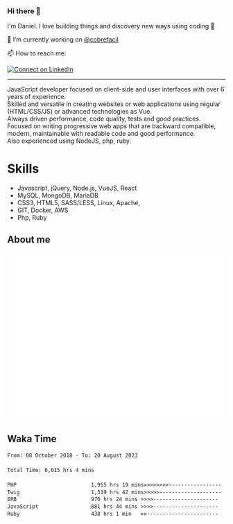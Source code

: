 ### Hi there 👋

I'm Daniel. I love building things and discovery new ways using coding :raised_hands: 

🔭 I’m currently working on [@cobrefacil](https://www.cobrefacil.com.br/)

📫 How to reach me:

[![Connect on LinkedIn](https://img.shields.io/badge/--linkedin?label=LinkedIn&logo=LinkedIn&style=social)](https://www.linkedin.com/in/daniel-cerverizzo/)

---

JavaScript developer focused on client-side and user interfaces with over 6 years of experience.  
Skilled and versatile in creating websites or web applications using regular (HTML/CSS/JS) or advanced technologies as Vue.  
Always driven performance, code quality, tests and good practices.  
 Focused on writing progressive web apps that are backward compatible, modern, maintainable with readable code and good performance.  
Also experienced using NodeJS, php, ruby. 


# Skills

 - Javascript, jQuery, Node.js, VueJS, React
 - MySQL, MongoDB, MariaDB    
 - CSS3, HTML5, SASS/LESS,  Linux, Apache,
 - GIT, Docker, AWS
 - Php, Ruby

## About me

![Metrics](/github-metrics.svg)

## Waka Time

<!--START_SECTION:waka-->

```txt
From: 08 October 2018 - To: 20 August 2023

Total Time: 6,015 hrs 4 mins

PHP                        1,955 hrs 19 mins>>>>>>>>-----------------   32.51 %
Twig                       1,319 hrs 42 mins>>>>>--------------------   21.94 %
ERB                        970 hrs 24 mins >>>>---------------------   16.13 %
JavaScript                 881 hrs 44 mins >>>>---------------------   14.66 %
Ruby                       438 hrs 1 min   >>-----------------------   07.28 %
```

<!--END_SECTION:waka-->

